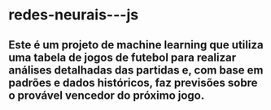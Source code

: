 ﻿# redes-neurais---js
## Este é um projeto de machine learning que utiliza uma tabela de jogos de futebol para realizar análises detalhadas das partidas e, com base em padrões e dados históricos, faz previsões sobre o provável vencedor do próximo jogo.
